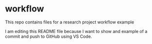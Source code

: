 # workflow
This repo contains files for a research project workflow example

I am editing this README file because I want to show and example of a commit and push to GitHub using VS Code.